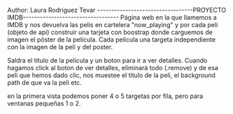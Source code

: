 
Author: Laura Rodriguez Tevar
----------------------------------PROYECTO IMDB----------------------------------
Página web en la que llamemos a IMDB y nos devuelva las pelis en cartelera
"now_playing" y por cada peli (objeto de api) construir una tarjeta con boostrap
donde carguemos de imagen el póster de la película.
Cada pelicula una targeta independiente con la imagen de la peli y del poster.

Saldra el titulo de la pelicula y un boton para ir a ver detalles.
Cuando hagamos click al boton de ver detalles, eliminará todo (.remove) y de esa peli que hemos dado clic, nos muestee el titulo de la peli, el background path
de que va la peli etc.

en la primera vista podemos poner 4 o 5 targetas por fila, pero para ventanas pequeñas 1 o 2.